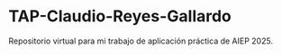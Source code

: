 # TAP-Claudio-Reyes-Gallardo
Repositorio virtual para mi trabajo de aplicación práctica de AIEP 2025.
